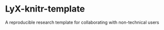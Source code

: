 LyX-knitr-template
==================

A reproducible research template for collaborating with non-technical users
